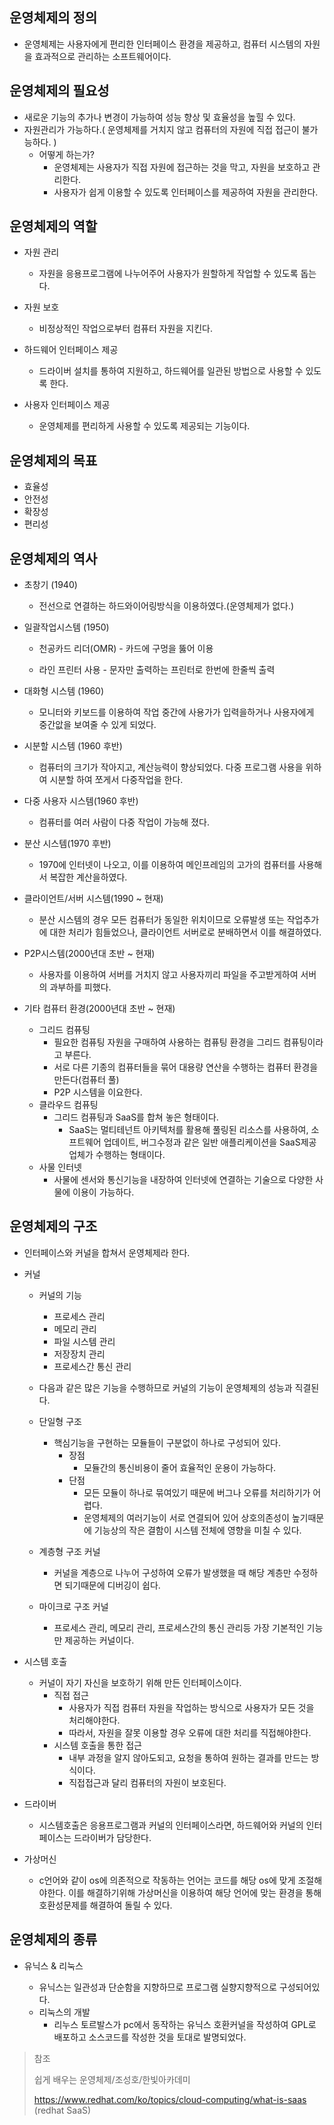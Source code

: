 

## 운영체제의 정의



- 운영체제는 사용자에게 편리한 인터페이스 환경을 제공하고, 컴퓨터 시스템의 자원을 효과적으로 관리하는 소프트웨어이다.





## 운영체제의 필요성



- 새로운 기능의 추가나 변경이 가능하여 성능 향상 및 효율성을 높힐 수 있다.
- 자원관리가 가능하다.( 운영체제를 거치지 않고 컴퓨터의 자원에 직접 접근이 불가능하다. )
  - 어떻게 하는가?
    - 운영체제는 사용자가 직접 자원에 접근하는 것을 막고, 자원을 보호하고 관리한다.
    - 사용자가 쉽게 이용할 수 있도록 인터페이스를 제공하여 자원을 관리한다.



## 운영체제의 역할



- 자원 관리

  - 자원을 응용프로그램에 나누어주어 사용자가 원할하게 작업할 수 있도록 돕는다.

- 자원 보호

  - 비정상적인 작업으로부터 컴퓨터 자원을 지킨다.

- 하드웨어 인터페이스 제공

  - 드라이버 설치를 통하여 지원하고, 하드웨어를 일관된 방법으로 사용할 수 있도록 한다.

- 사용자 인터페이스 제공

  - 운영체제를 편리하게 사용할 수 있도록 제공되는 기능이다.

  

## 운영체제의 목표



- 효율성
- 안전성
- 확장성
- 편리성





## 운영체제의 역사



- 초창기 (1940)

  - 전선으로 연결하는 하드와이어링방식을 이용하였다.(운영체제가 없다.)

    

- 일괄작업시스템 (1950)

  - 천공카드 리더(OMR) - 카드에 구멍을 뚫어 이용

  - 라인 프린터 사용 - 문자만 출력하는 프린터로 한번에 한줄씩 출력

    

- 대화형 시스템 (1960)

  - 모니터와 키보드를 이용하여 작업 중간에 사용가가 입력을하거나 사용자에게 중간앖을 보여줄 수 있게 되었다.

  

- 시분할 시스템 (1960 후반)

  - 컴퓨터의 크기가 작아지고, 계산능력이 향상되었다. 다중 프로그램 사용을 위하여 시분할 하여 쪼게서 다중작업을 한다.

    

- 다중 사용자 시스템(1960 후반)

  - 컴퓨터를 여러 사람이 다중 작업이 가능해 졌다.

  

- 분산 시스템(1970 후반)

  - 1970에 인터넷이 나오고, 이를 이용하여 메인프레임의 고가의 컴퓨터를 사용해서 복잡한 계산을하였다.

    

- 클라이언트/서버 시스템(1990 ~ 현재)

  - 분산 시스템의 경우 모든 컴퓨터가 동일한 위치이므로 오류발생 또는 작업추가에 대한 처리가 힘들었으나, 클라이언트 서버로로 분배하면서 이를 해결하였다.



- P2P시스템(2000년대 초반 ~ 현재)

  - 사용자를 이용하여 서버를 거치지 않고 사용자끼리 파일을 주고받게하여 서버의 과부하를 피했다.

    

- 기타 컴퓨터 환경(2000년대 초반 ~ 현재)

  - 그리드 컴퓨팅
    - 필요한 컴퓨팅 자원을 구매하여 사용하는 컴퓨팅 환경을 그리드 컴퓨팅이라고 부른다.
    - 서로 다른 기종의 컴퓨터들을 묶어 대용량 연산을 수행하는 컴퓨터 환경을 만든다(컴퓨터 풀)
    - P2P 시스템을 이요한다.
  - 클라우드 컴퓨팅
    - 그리드 컴퓨팅과 SaaS를 합쳐 놓은 형태이다.
      - SaaS는 멀티테넌트 아키텍처를 활용해 풀링된 리소스를 사용하여, 소프트웨어 업데이트, 버그수정과 같은 일반 애플리케이션을 SaaS제공업체가 수행하는 형태이다.
  - 사물 인터넷
    - 사물에 센서와 통신기능을 내장하여 인터넷에 연결하는 기술으로 다양한 사물에 이용이 가능하다.





## 운영체제의 구조



- 인터페이스와 커널을 합쳐서 운영체제라 한다.

- 커널

  - 커널의 기능

    - 프로세스 관리
    - 메모리 관리
    - 파일 시스템 관리
    - 저장장치 관리
    - 프로세스간 통신 관리

  - 다음과 같은 많은 기능을 수행하므로 커널의 기능이 운영체제의 성능과 직결된다.

  - 단일형 구조

    - 핵심기능을 구현하는 모듈들이 구분없이 하나로 구성되어 있다.
      - 장점
        - 모듈간의 통신비용이 줄어 효율적인 운용이 가능하다.
      - 단점
        - 모든 모듈이 하나로 묶여있기 때문에 버그나 오류를 처리하기가 어렵다.
        - 운영체제의 여러기능이 서로 연결되어 있어 상호의존성이 높기때문에 기능상의 작은 결함이 시스템 전체에 영향을 미칠 수 있다.

  - 계층형 구조 커널

    - 커널을 계층으로 나누어 구성하여 오류가 발생했을 때 해당 계층만 수정하면 되기때문에 디버깅이 쉽다.

  - 마이크로 구조 커널

    - 프로세스 관리, 메모리 관리, 프로세스간의 통신 관리등 가장 기본적인 기능만 제공하는 커널이다.

    

    

    

    

- 시스템 호출

  - 커널이 자기 자신을 보호하기 위해 만든  인터페이스이다.
    - 직접 접근
      - 사용자가 직접 컴퓨터 자원을 작업하는 방식으로 사용자가 모든 것을 처리해야한다.
      - 따라서, 자원을 잘못 이용할 경우 오류에 대한 처리를 직접해야한다.
    - 시스템 호출을 통한 접근
      - 내부 과정을 알지 않아도되고, 요청을 통하여 원하는 결과를 만드는 방식이다.
      - 직접접근과 달리 컴퓨터의 자원이 보호된다.

- 드라이버

  - 시스템호출은 응용프로그램과 커널의 인터페이스라면, 하드웨어와 커널의 인터페이스는 드라이버가 담당한다.



- 가상머신
  - c언어와 같이 os에 의존적으로 작동하는 언어는 코드를 해당 os에 맞게 조절해야한다. 이를 해결하기위해 가상머신을 이용하여 해당 언어에 맞는 환경을 통해 호환성문제를 해결하여 돌릴 수 있다.



## 운영체제의 종류



- 유닉스 & 리눅스

  - 유닉스는 일관성과 단순함을 지향하므로 프로그램 실향지향적으로 구성되어있다.
  - 리눅스의 개발
    - 리누스 토르발스가 pc에서 동작하는 유닉스 호환커널을 작성하여 GPL로 배포하고 소스코드를  작성한 것을 토대로 발명되었다.

  





> 참조
>
> 쉽게 배우는 운영체제/조성호/한빛아카데미
>
> https://www.redhat.com/ko/topics/cloud-computing/what-is-saas (redhat SaaS)